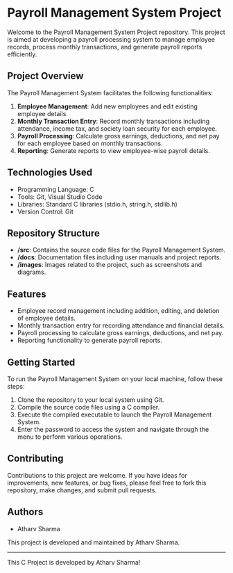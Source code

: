 # Payroll Management System Project

Welcome to the Payroll Management System Project repository. This project is aimed at developing a payroll processing system to manage employee records, process monthly transactions, and generate payroll reports efficiently.

## Project Overview

The Payroll Management System facilitates the following functionalities:

1. **Employee Management**: Add new employees and edit existing employee details.
2. **Monthly Transaction Entry**: Record monthly transactions including attendance, income tax, and society loan security for each employee.
3. **Payroll Processing**: Calculate gross earnings, deductions, and net pay for each employee based on monthly transactions.
4. **Reporting**: Generate reports to view employee-wise payroll details.

## Technologies Used

- Programming Language: C
- Tools: Git, Visual Studio Code
- Libraries: Standard C libraries (stdio.h, string.h, stdlib.h)
- Version Control: Git

## Repository Structure

- **/src**: Contains the source code files for the Payroll Management System.
- **/docs**: Documentation files including user manuals and project reports.
- **/images**: Images related to the project, such as screenshots and diagrams.

## Features

- Employee record management including addition, editing, and deletion of employee details.
- Monthly transaction entry for recording attendance and financial details.
- Payroll processing to calculate gross earnings, deductions, and net pay.
- Reporting functionality to generate payroll reports.

## Getting Started

To run the Payroll Management System on your local machine, follow these steps:

1. Clone the repository to your local system using Git.
2. Compile the source code files using a C compiler.
3. Execute the compiled executable to launch the Payroll Management System.
4. Enter the password to access the system and navigate through the menu to perform various operations.

## Contributing

Contributions to this project are welcome. If you have ideas for improvements, new features, or bug fixes, please feel free to fork this repository, make changes, and submit pull requests.

## Authors

- Atharv Sharma

This project is developed and maintained by Atharv Sharma.

---
This C Project is developed by Atharv Sharma!
